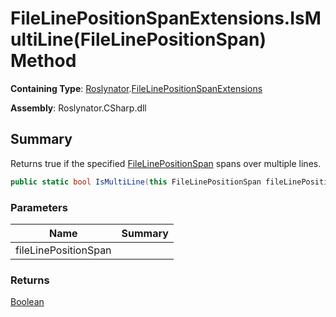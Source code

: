 # FileLinePositionSpanExtensions\.IsMultiLine\(FileLinePositionSpan\) Method

**Containing Type**: [Roslynator](../../README.md)\.[FileLinePositionSpanExtensions](../README.md)

**Assembly**: Roslynator\.CSharp\.dll

## Summary

Returns true if the specified [FileLinePositionSpan](https://docs.microsoft.com/en-us/dotnet/api/microsoft.codeanalysis.filelinepositionspan) spans over multiple lines\.

```csharp
public static bool IsMultiLine(this FileLinePositionSpan fileLinePositionSpan)
```

### Parameters

| Name | Summary |
| ---- | ------- |
| fileLinePositionSpan | |

### Returns

[Boolean](https://docs.microsoft.com/en-us/dotnet/api/system.boolean)

